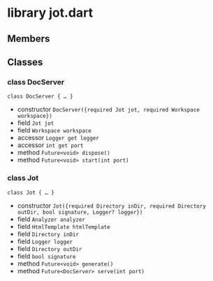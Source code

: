 # library jot.dart

## Members

## Classes

### class DocServer

```
class DocServer { … }
```

- constructor `DocServer({required Jot jot, required Workspace workspace})`
- field `Jot jot`
- field `Workspace workspace`
- accessor `Logger get logger`
- accessor `int get port`
- method `Future<void> dispose()`
- method `Future<void> start(int port)`

### class Jot

```
class Jot { … }
```

- constructor `Jot({required Directory inDir, required Directory outDir, bool signature, Logger? logger})`
- field `Analyzer analyzer`
- field `HtmlTemplate htmlTemplate`
- field `Directory inDir`
- field `Logger logger`
- field `Directory outDir`
- field `bool signature`
- method `Future<void> generate()`
- method `Future<DocServer> serve(int port)`
